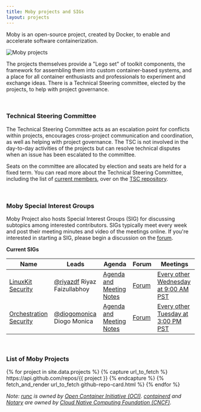 ```yaml
---
title: Moby projects and SIGs
layout: projects
---
```


<div class="lead">
Moby is an open-source project, created by Docker, to enable and accelerate software containerization.
</div>

![Moby projects](/images/dockercon-2017-eu.000.jpeg)

The projects themselves provide a "Lego set" of toolkit components, the framework for assembling them into custom container-based systems, and a place for all container enthusiasts and professionals to experiment and exchange ideas. There is a Technical Steering committee, elected by the projects, to help with project governance.

<br />

### Technical Steering Committee

The Technical Steering Committee acts as an escalation point for conflicts within projects, encourages cross-project communication and coordination, as well as helping with project governance. The TSC is not involved in the day-to-day activities of the projects but can resolve technical disputes when an issue has been escalated to the committee.  

Seats on the committee are allocated by election and seats are held for a fixed term. You can read more about the Technical Steering Committee, including the list of [current members](https://github.com/moby/tsc/blob/master/MEMBERS.md), over on the [TSC repository](https://github.com/moby/tsc).

<br />

### Moby Special Interest Groups

Moby Project also hosts Special Interest Groups (SIG) for discussing subtopics among interested contributors. SIGs typically meet every week and post their meeting minutes and video of the meetings online.  If you're interested in starting a SIG, please begin a discussion on the [forum](https://forums.mobyproject.org).

**Current SIGs**

| Name | Leads | Agenda | Forum | Meetings |
|------|-------|--------|-------|----------|
| [LinuxKit Security](https://github.com/linuxkit/linuxkit/tree/master/sigs/security) | [@riyazdf](https://github.com/riyazdf) Riyaz Faizullabhoy | [Agenda and Meeting Notes](https://github.com/linuxkit/linuxkit/tree/master/reports/sig-security) | [Forum](https://forums.mobyproject.org/c/sig/linuxkit-security) | [Every other Wednesday at 9:00 AM PST](https://docker.zoom.us/j/779801882) |
| [Orchestration Security](https://github.com/docker/swarmkit/tree/master/sigs/orchestration-security) | [@diogomonica](https://github.com/diogomonica) Diogo Monica | [Agenda and Meeting Notes](https://docs.google.com/document/d/1co6Jv9Mq8jeToK-sYNNXwUQiPWcDCvlNJ5bozAOfriE/edit) | [Forum](https://forums.mobyproject.org/c/sig/orchestration-security) | [Every other Tuesday at 3:00 PM PST](https://docker.zoom.us/j/417366441) |

<br />

### List of Moby Projects

<div class="row">
<div class="col align-self-center">
{% for project in site.data.projects %}
{% capture url_to_fetch %}
https://api.github.com/repos/{{ project }}
{% endcapture %}
{% fetch_and_render url_to_fetch github-repo-card.html %}
{% endfor %}
</div>
</div>

_Note: [runc](https://github.com/opencontainers/runc) is owned by [Open Container Initiative (OCI)](https://www.opencontainers.org). [containerd](https://github.com/containerd/containerd) and [Notary](https://github.com/theupdateframework/notary) are owned by [Cloud Native Computing Foundation (CNCF)](https://www.cncf.io)._
